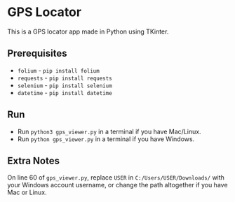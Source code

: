 # GPS Locator

This is a GPS locator app made in Python using TKinter.

## Prerequisites

- `folium` - `pip install folium`
- `requests` - `pip install requests`
- `selenium` - `pip install selenium`
- `datetime` - `pip install datetime`

## Run

- Run `python3 gps_viewer.py` in a terminal if you have Mac/Linux.
- Run `python gps_viewer.py` in a terminal if you have Windows.

## Extra Notes

On line 60 of `gps_viewer.py`, replace `USER` in `C:/Users/USER/Downloads/` with your Windows account username, or change the path altogether if you have Mac or Linux.
